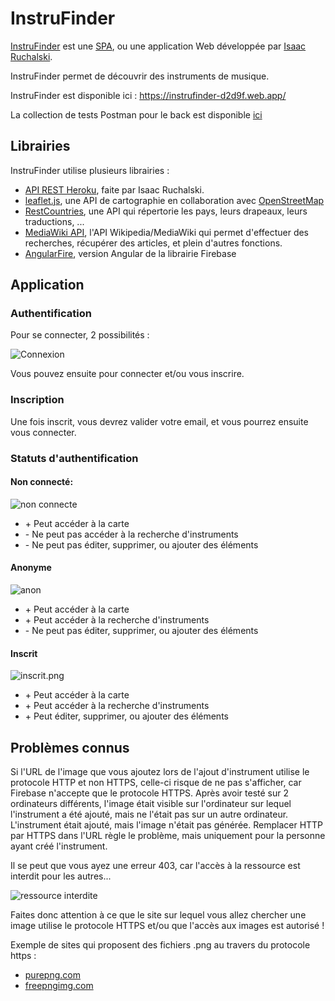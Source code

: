 # InstruFinder
[InstruFinder](https://instrufinder-d2d9f.firebaseapp.com/) est une [SPA](https://en.wikipedia.org/wiki/Single-page_application), ou une application Web développée par [Isaac Ruchalski](https://github.com/IsaacRuchalski).

InstruFinder permet de découvrir des instruments de musique.

InstruFinder est disponible ici : https://instrufinder-d2d9f.web.app/

La collection de tests Postman pour le back est disponible [ici](https://github.com/IsaacRuchalski/project/blob/master/InstruFinder.postman_collection.json)
## Librairies

InstruFinder utilise plusieurs librairies : 

* [API REST Heroku](https://evening-brushlands-19063.herokuapp.com/), faite par Isaac Ruchalski.
* [leaflet.js](https://leafletjs.com/), une API de cartographie en collaboration avec [OpenStreetMap](https://fr.wikipedia.org/wiki/OpenStreetMap)
* [RestCountries](https://restcountries.eu/), une API qui répertorie les pays, leurs drapeaux, leurs traductions, ...
* [MediaWiki API](https://en.wikipedia.org/w/api.php), l'API Wikipedia/MediaWiki qui permet d'effectuer des recherches, récupérer des articles, et plein d'autres fonctions.
* [AngularFire](https://github.com/angular/angularfire), version Angular de la librairie Firebase

## Application

### Authentification

Pour se connecter, 2 possibilités : 

![Connexion](https://i.postimg.cc/dtfcRhkZ/Connexion.png)

Vous pouvez ensuite pour connecter et/ou vous inscrire.

### Inscription

Une fois inscrit, vous devrez valider votre email, et vous pourrez ensuite vous connecter.

### Statuts d'authentification

#### Non connecté:

![non connecte](https://i.postimg.cc/x1Ggf72j/non-co.png)

* \+ Peut accéder à la carte
* \- Ne peut pas accéder à la recherche d'instruments
* \- Ne peut pas éditer, supprimer, ou ajouter des éléments

#### Anonyme

![anon](https://i.postimg.cc/Hk2Mr1Px/anon.png)

* \+ Peut accéder à la carte
* \+ Peut accéder à la recherche d'instruments
* \- Ne peut pas éditer, supprimer, ou ajouter des éléments

#### Inscrit

![inscrit.png](https://i.postimg.cc/vBWbmb32/inscrit.png)

* \+ Peut accéder à la carte
* \+ Peut accéder à la recherche d'instruments
* \+ Peut éditer, supprimer, ou ajouter des éléments

## Problèmes connus

Si l'URL de l'image que vous ajoutez lors de l'ajout d'instrument utilise le protocole HTTP et non HTTPS, celle-ci risque de ne pas s'afficher, car Firebase n'accepte que le protocole HTTPS. Après avoir testé sur 2 ordinateurs différents, l'image était visible sur l'ordinateur sur lequel l'instrument a été ajouté, mais ne l'était pas sur un autre ordinateur. L'instrument était ajouté, mais l'image n'était pas générée. Remplacer HTTP par HTTPS dans l'URL règle le problème, mais uniquement pour la personne ayant créé l'instrument.

Il se peut que vous ayez une erreur 403, car l'accès à la ressource est interdit pour les autres... 

![ressource interdite](https://i.postimg.cc/4x262Kbh/Screenshot-551.png)

Faites donc attention à ce que le site sur lequel vous allez chercher une image utilise le protocole HTTPS et/ou que l'accès aux images est autorisé !

Exemple de sites qui proposent des fichiers .png au travers du protocole https : 

- [purepng.com](https://purepng.com/)
- [freepngimg.com](https://freepngimg.com/)
